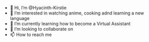 - 👋 Hi, I’m @Hyacinth-Kirstie
- 👀 I’m interested in watching anime, cooking adnd learning a new language
- 🌱 I’m currently learning how to become a Virtual Assistant
- 💞️ I’m looking to collaborate on 
- 📫 How to reach me 

<!---
Hyacinth-Kirstie/Hyacinth-Kirstie is a ✨ special ✨ repository because its `README.md` (this file) appears on your GitHub profile.
You can click the Preview link to take a look at your changes.
--->
